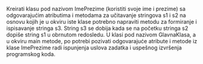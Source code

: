 Kreirati klasu pod nazivom ImePrezime (koristiti svoje ime i prezime) sa odgovarajućim atributima i metodama za učitavanje stringova s1 i s2 na osnovu kojih je u okviru iste klase potrebno napraviti metodu za formiranje i ispisavanje stringa s3. String s3 se dobija kada se na početku stringa s2 dopiše string s1 u obrnutom redosledu. U klasi pod nazivom GlavnaKlasa, a u okviru main metode, po potrebi pozivati odgovarajuće atribute i metode iz klase ImePrezime radi ispunjenja uslova zadatka i uspešnog izvršenja programskog koda.
